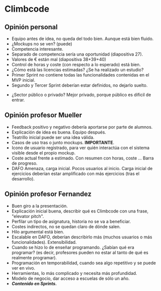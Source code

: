 # Climbcode

## Opinión personal
* Equipo antes de idea, no queda del todo bien. Aunque está bien fluido.
* ¿Mockups no se ven? (puede)
* Competencia interesante. 
* Separado de competencia sería una oportunidad (diapositiva 27).
* Valores de € están mal (diapositiva 38+39+40)
* Control de horas y coste (con respecto a lo esperado) está bien.
* ¿Cómo está las licencias estimadas? ¿Se ha realizado un estudio?
* Primer Sprint no contiene todas las funcionalidades contenidas en el MVP inicial.
* Segundo y Tercer Sprint deberían estar definidos, no dejarlo suelto.
+ ¿Sector público o privado? Mejor privado, porque público es dificil de entrar.

## Opinión profesor Mueller
* Feedback positivo y negativo debería aportarse por parte de alumnos.
* Explicación de idea es buena. Equipo después.
* Teatrillo inicial puede ser una idea válida.
* Casos de uso tras o junto mockups. **IMPORTANTE**.
* Icono de usuario registrado, para ver quién interactúa con el sistema visible desde el propio mockup.
* Coste actual frente a estimado. Con resumen con horas, coste ... Barra de progreso.
* DAFO Amenaza, carga inicial. Pocos usuarios al inicio. Carga inicial de ejercicios deberían estar amplificado con más ejercicios (tras el desarrollo).

## Opinión profesor Fernandez
* Buen giro a la presentación.
* Explicación inicial buena, describir qué es Climbcode con una frase, "elevator pitch".
* Perfilar un tipo de asignatura, historia no se va a beneficiar.
* Costes indirectos, no se quedan claro de dónde salen.
* Hilo argumental está bien.
* Escalable en DAFO, deberían describirlo más (muchos usuarios o más funcionalidades). Extensibilidad.
* Cuando se hizo lo de enseñar programando. ¿Sabían qué era programar? (es decir, profesores pueden no estar al tanto de qué es realmente programar).
* Programación en temporabilidad, cuando sea algo repetitivo y se puede ver en vivo.
* Herramientas, lo más complicado y necesita más profundidad.
* Modelo de negocio, dar acceso a escuelas de sólo un año.
* ***Contenido en Sprints.***